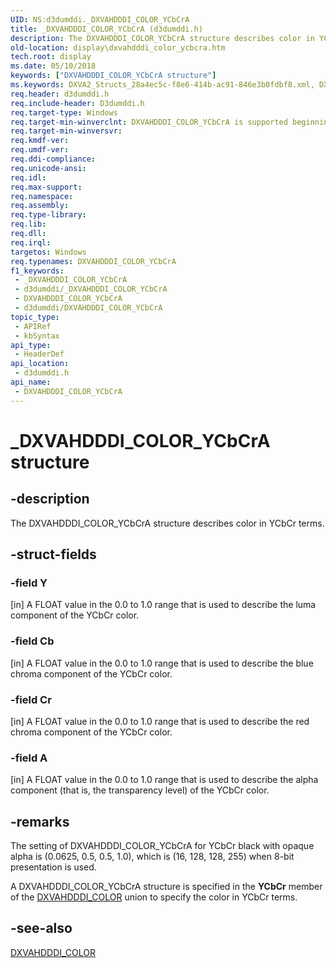 ```yaml
---
UID: NS:d3dumddi._DXVAHDDDI_COLOR_YCbCrA
title: _DXVAHDDDI_COLOR_YCbCrA (d3dumddi.h)
description: The DXVAHDDDI_COLOR_YCbCrA structure describes color in YCbCr terms.
old-location: display\dxvahdddi_color_ycbcra.htm
tech.root: display
ms.date: 05/10/2018
keywords: ["DXVAHDDDI_COLOR_YCbCrA structure"]
ms.keywords: DXVA2_Structs_28a4ec5c-f8e6-414b-ac91-846e3b0fdbf8.xml, DXVAHDDDI_COLOR_YCbCrA, DXVAHDDDI_COLOR_YCbCrA structure [Display Devices], _DXVAHDDDI_COLOR_YCbCrA, d3dumddi/DXVAHDDDI_COLOR_YCbCrA, display.dxvahdddi_color_ycbcra
req.header: d3dumddi.h
req.include-header: D3dumddi.h
req.target-type: Windows
req.target-min-winverclnt: DXVAHDDDI_COLOR_YCbCrA is supported beginning with the Windows 7 operating system.
req.target-min-winversvr: 
req.kmdf-ver: 
req.umdf-ver: 
req.ddi-compliance: 
req.unicode-ansi: 
req.idl: 
req.max-support: 
req.namespace: 
req.assembly: 
req.type-library: 
req.lib: 
req.dll: 
req.irql: 
targetos: Windows
req.typenames: DXVAHDDDI_COLOR_YCbCrA
f1_keywords:
 - _DXVAHDDDI_COLOR_YCbCrA
 - d3dumddi/_DXVAHDDDI_COLOR_YCbCrA
 - DXVAHDDDI_COLOR_YCbCrA
 - d3dumddi/DXVAHDDDI_COLOR_YCbCrA
topic_type:
 - APIRef
 - kbSyntax
api_type:
 - HeaderDef
api_location:
 - d3dumddi.h
api_name:
 - DXVAHDDDI_COLOR_YCbCrA
---
```


# _DXVAHDDDI_COLOR_YCbCrA structure


## -description

The DXVAHDDDI_COLOR_YCbCrA structure describes color in YCbCr terms.

## -struct-fields

### -field Y

[in] A FLOAT value in the 0.0 to 1.0 range that is used to describe the luma component of the YCbCr color.

### -field Cb

[in] A FLOAT value in the 0.0 to 1.0 range that is used to describe the blue chroma component of the YCbCr color.

### -field Cr

[in] A FLOAT value in the 0.0 to 1.0 range that is used to describe the red chroma component of the YCbCr color.

### -field A

[in] A FLOAT value in the 0.0 to 1.0 range that is used to describe the alpha component (that is, the transparency level) of the YCbCr color.

## -remarks

The setting of DXVAHDDDI_COLOR_YCbCrA for YCbCr black with opaque alpha is (0.0625, 0.5, 0.5, 1.0), which is (16, 128, 128, 255) when 8-bit presentation is used.

A DXVAHDDDI_COLOR_YCbCrA structure is specified in the <b>YCbCr</b> member of the <a href="/windows-hardware/drivers/ddi/d3dumddi/ns-d3dumddi-_dxvahdddi_color">DXVAHDDDI_COLOR</a> union to specify the color in YCbCr terms.

## -see-also

<a href="/windows-hardware/drivers/ddi/d3dumddi/ns-d3dumddi-_dxvahdddi_color">DXVAHDDDI_COLOR</a>
